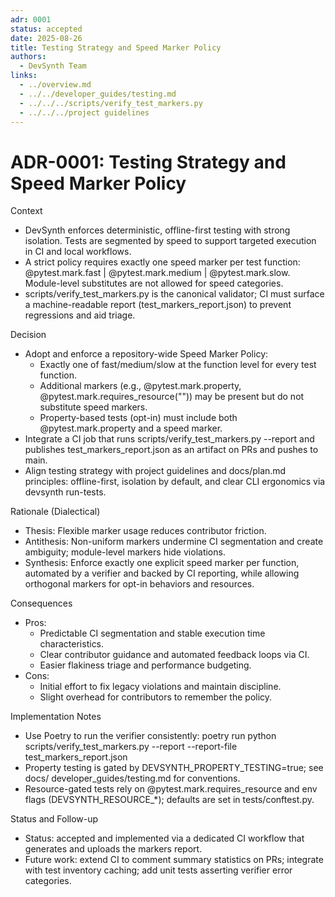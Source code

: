 ```yaml
---
adr: 0001
status: accepted
date: 2025-08-26
title: Testing Strategy and Speed Marker Policy
authors:
  - DevSynth Team
links:
  - ../overview.md
  - ../../developer_guides/testing.md
  - ../../../scripts/verify_test_markers.py
  - ../../../project guidelines
---
```


# ADR-0001: Testing Strategy and Speed Marker Policy

Context
- DevSynth enforces deterministic, offline-first testing with strong isolation. Tests are segmented by speed to support targeted execution in CI and local workflows.
- A strict policy requires exactly one speed marker per test function: @pytest.mark.fast | @pytest.mark.medium | @pytest.mark.slow. Module-level substitutes are not allowed for speed categories.
- scripts/verify_test_markers.py is the canonical validator; CI must surface a machine-readable report (test_markers_report.json) to prevent regressions and aid triage.

Decision
- Adopt and enforce a repository-wide Speed Marker Policy:
  - Exactly one of fast/medium/slow at the function level for every test function.
  - Additional markers (e.g., @pytest.mark.property, @pytest.mark.requires_resource("<NAME>")) may be present but do not substitute speed markers.
  - Property-based tests (opt-in) must include both @pytest.mark.property and a speed marker.
- Integrate a CI job that runs scripts/verify_test_markers.py --report and publishes test_markers_report.json as an artifact on PRs and pushes to main.
- Align testing strategy with project guidelines and docs/plan.md principles: offline-first, isolation by default, and clear CLI ergonomics via devsynth run-tests.

Rationale (Dialectical)
- Thesis: Flexible marker usage reduces contributor friction.
- Antithesis: Non-uniform markers undermine CI segmentation and create ambiguity; module-level markers hide violations.
- Synthesis: Enforce exactly one explicit speed marker per function, automated by a verifier and backed by CI reporting, while allowing orthogonal markers for opt-in behaviors and resources.

Consequences
- Pros:
  - Predictable CI segmentation and stable execution time characteristics.
  - Clear contributor guidance and automated feedback loops via CI.
  - Easier flakiness triage and performance budgeting.
- Cons:
  - Initial effort to fix legacy violations and maintain discipline.
  - Slight overhead for contributors to remember the policy.

Implementation Notes
- Use Poetry to run the verifier consistently: poetry run python scripts/verify_test_markers.py --report --report-file test_markers_report.json
- Property testing is gated by DEVSYNTH_PROPERTY_TESTING=true; see docs/ developer_guides/testing.md for conventions.
- Resource-gated tests rely on @pytest.mark.requires_resource and env flags (DEVSYNTH_RESOURCE_*); defaults are set in tests/conftest.py.

Status and Follow-up
- Status: accepted and implemented via a dedicated CI workflow that generates and uploads the markers report.
- Future work: extend CI to comment summary statistics on PRs; integrate with test inventory caching; add unit tests asserting verifier error categories.
